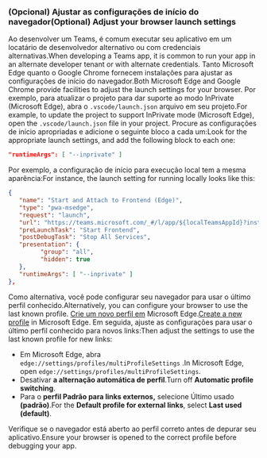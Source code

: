 ### <a name="optional-adjust-your-browser-launch-settings"></a><span data-ttu-id="3ab28-101">(Opcional) Ajustar as configurações de início do navegador</span><span class="sxs-lookup"><span data-stu-id="3ab28-101">(Optional) Adjust your browser launch settings</span></span>

<span data-ttu-id="3ab28-102">Ao desenvolver um Teams, é comum executar seu aplicativo em um locatário de desenvolvedor alternativo ou com credenciais alternativas.</span><span class="sxs-lookup"><span data-stu-id="3ab28-102">When developing a Teams app, it is common to run your app in an alternate developer tenant or with alternate credentials.</span></span>  <span data-ttu-id="3ab28-103">Tanto Microsoft Edge quanto o Google Chrome fornecem instalações para ajustar as configurações de início do navegador.</span><span class="sxs-lookup"><span data-stu-id="3ab28-103">Both Microsoft Edge and Google Chrome provide facilities to adjust the launch settings for your browser.</span></span>  <span data-ttu-id="3ab28-104">Por exemplo, para atualizar o projeto para dar suporte ao modo InPrivate (Microsoft Edge), abra o `.vscode/launch.json` arquivo em seu projeto.</span><span class="sxs-lookup"><span data-stu-id="3ab28-104">For example, to update the project to support InPrivate mode (Microsoft Edge), open the `.vscode/launch.json` file in your project.</span></span>  <span data-ttu-id="3ab28-105">Procure as configurações de início apropriadas e adicione o seguinte bloco a cada um:</span><span class="sxs-lookup"><span data-stu-id="3ab28-105">Look for the appropriate launch settings, and add the following block to each one:</span></span>

``` json
"runtimeArgs": [ "--inprivate" ]
```

<span data-ttu-id="3ab28-106">Por exemplo, a configuração de início para execução local tem a mesma aparência:</span><span class="sxs-lookup"><span data-stu-id="3ab28-106">For instance, the launch setting for running locally looks like this:</span></span>

``` json
{
   "name": "Start and Attach to Frontend (Edge)",
   "type": "pwa-msedge",
   "request": "launch",
   "url": "https://teams.microsoft.com/_#/l/app/${localTeamsAppId}?installAppPackage=true",
   "preLaunchTask": "Start Frontend",
   "postDebugTask": "Stop All Services",
   "presentation": {
         "group": "all",
         "hidden": true
   },
   "runtimeArgs": [ "--inprivate" ]
},
```

<span data-ttu-id="3ab28-107">Como alternativa, você pode configurar seu navegador para usar o último perfil conhecido.</span><span class="sxs-lookup"><span data-stu-id="3ab28-107">Alternatively, you can configure your browser to use the last known profile.</span></span> <span data-ttu-id="3ab28-108">[Crie um novo perfil em](https://support.microsoft.com/topic/sign-in-and-create-multiple-profiles-in-microsoft-edge-df94e622-2061-49ae-ad1d-6f0e43ce6435) Microsoft Edge.</span><span class="sxs-lookup"><span data-stu-id="3ab28-108">[Create a new profile](https://support.microsoft.com/topic/sign-in-and-create-multiple-profiles-in-microsoft-edge-df94e622-2061-49ae-ad1d-6f0e43ce6435) in Microsoft Edge.</span></span>  <span data-ttu-id="3ab28-109">Em seguida, ajuste as configurações para usar o último perfil conhecido para novos links:</span><span class="sxs-lookup"><span data-stu-id="3ab28-109">Then adjust the settings to use the last known profile for new links:</span></span>

- <span data-ttu-id="3ab28-110">Em Microsoft Edge, abra `edge://settings/profiles/multiProfileSettings` .</span><span class="sxs-lookup"><span data-stu-id="3ab28-110">In Microsoft Edge, open `edge://settings/profiles/multiProfileSettings`.</span></span>
- <span data-ttu-id="3ab28-111">Desativar **a alternação automática de perfil**.</span><span class="sxs-lookup"><span data-stu-id="3ab28-111">Turn off **Automatic profile switching**.</span></span>
- <span data-ttu-id="3ab28-112">Para o **perfil Padrão para links externos,** selecione Último usado **(padrão)**.</span><span class="sxs-lookup"><span data-stu-id="3ab28-112">For the **Default profile for external links**, select **Last used (default)**.</span></span>

<span data-ttu-id="3ab28-113">Verifique se o navegador está aberto ao perfil correto antes de depurar seu aplicativo.</span><span class="sxs-lookup"><span data-stu-id="3ab28-113">Ensure your browser is opened to the correct profile before debugging your app.</span></span>
